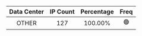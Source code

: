| Data Center | IP Count | Percentage | Freq |
|:------------:|:--------:|:-----------:|:-----:|
| OTHER | 127 | 100.00% | 🟢 |
